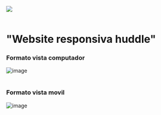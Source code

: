 <img src="https://user-images.githubusercontent.com/73097560/115834477-dbab4500-a447-11eb-908a-139a6edaec5c.gif"><br><br>

<h1>"Website  responsiva huddle"  </h1>



<h3>
  Formato vista computador
</h3>

![image](https://github.com/user-attachments/assets/35ff4f43-07cf-4134-866a-b0ec0d0f7f64)
<br><br>

<h3>
  Formato vista movil
</h3>

![image](https://github.com/user-attachments/assets/cd56eb02-1759-4ad9-8489-71a030bd670f)

